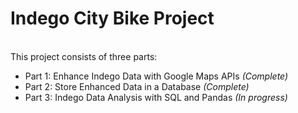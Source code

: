 # Indego City Bike Project
<br> This project consists of three parts:
- Part 1: Enhance Indego Data with Google Maps APIs *(Complete)*
- Part 2: Store Enhanced Data in a Database *(Complete)*
- Part 3: Indego Data Analysis with SQL and Pandas *(In progress)*

